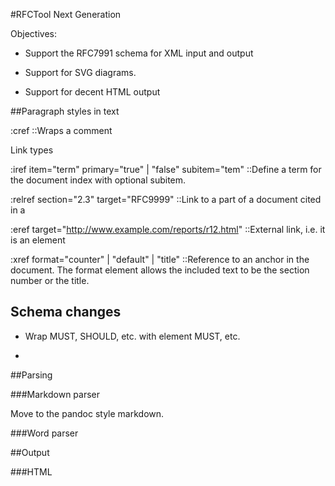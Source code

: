 ﻿#RFCTool Next Generation

Objectives:

* Support the RFC7991 schema for XML input and output

* Support for SVG diagrams.

* Support for decent HTML output



##Paragraph styles in text

:cref
::Wraps a comment


Link types

:iref item="term" primary="true" | "false" subitem="tem"
::Define a term for the document index with optional subitem.

:relref section="2.3" target="RFC9999"
::Link to a part of a document cited in a <reference>

:eref  target="http://www.example.com/reports/r12.html"
::External link, i.e. it is an <a> element

:xref format="counter" | "default" | "title"
::Reference to an anchor in the document. The format element allows the 
included text to be the section number or the title.



## Schema changes

* Wrap MUST, SHOULD, etc. with <bcp14> element <bcp14>MUST</bcp14>, etc.

* 


##Parsing



###Markdown parser

Move to the pandoc style markdown.


###Word parser



##Output


###HTML
